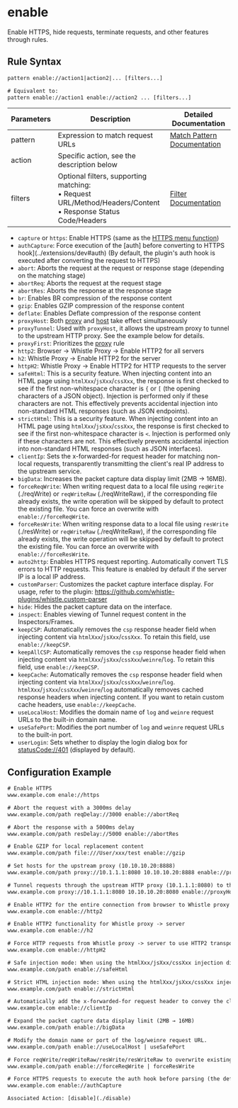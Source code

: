 # enable
Enable HTTPS, hide requests, terminate requests, and other features through rules.

## Rule Syntax
``` txt
pattern enable://action1|action2|... [filters...]

# Equivalent to:
pattern enable://action1 enable://action2 ... [filters...]
```

| Parameters | Description | Detailed Documentation |
| ------- | ------------------------------------------------------------ | ------------------------- |
| pattern | Expression to match request URLs | [Match Pattern Documentation](./pattern) |
| action | Specific action, see the description below | |
| filters | Optional filters, supporting matching:<br/>• Request URL/Method/Headers/Content<br/>• Response Status Code/Headers | [Filter Documentation](./filters) |

- `capture` or `https`: Enable HTTPS (same as the [HTTPS menu function](../gui/https.html))
- `authCapture`: Force execution of the [auth] before converting to HTTPS hook](../extensions/dev#auth) (By default, the plugin's auth hook is executed after converting the request to HTTPS)
- `abort`: Aborts the request at the request or response stage (depending on the matching stage)
- `abortReq`: Aborts the request at the request stage
- `abortRes`: Aborts the response at the response stage
- `br`: Enables BR compression of the response content
- `gzip`: Enables GZIP compression of the response content
- `deflate`: Enables Deflate compression of the response content
- `proxyHost`: Both [proxy](./proxy) and [host](./host) take effect simultaneously
- `proxyTunnel`: Used with `proxyHost`, it allows the upstream proxy to tunnel to the upstream HTTP proxy. See the example below for details.
- `proxyFirst`: Prioritizes the [proxy](./proxy) rule
- `http2`: Browser -> Whistle Proxy -> Enable HTTP2 for all servers
- `h2`: Whistle Proxy -> Enable HTTP2 for the server
- `httpH2`: Whistle Proxy -> Enable HTTP2 for HTTP requests to the server
- `safeHtml`: This is a security feature. When injecting content into an HTML page using `htmlXxx`/`jsXxx`/`cssXxx`, the response is first checked to see if the first non-whitespace character is `{` or `[` (the opening characters of a JSON object). Injection is performed only if these characters are not. This effectively prevents accidental injection into non-standard HTML responses (such as JSON endpoints).
- `strictHtml`: This is a security feature. When injecting content into an HTML page using `htmlXxx`/`jsXxx`/`cssXxx`, the response is first checked to see if the first non-whitespace character is `<`. Injection is performed only if these characters are not. This effectively prevents accidental injection into non-standard HTML responses (such as JSON interfaces).
- `clientIp`: Sets the x-forwarded-for request header for matching non-local requests, transparently transmitting the client's real IP address to the upstream service.
- `bigData`: Increases the packet capture data display limit (2MB → 16MB).
- `forceReqWrite`: When writing request data to a local file using `reqWrite` (./reqWrite) or `reqWriteRaw` (./reqWriteRaw), if the corresponding file already exists, the write operation will be skipped by default to protect the existing file. You can force an overwrite with `enable://forceReqWrite`.
- `forceResWrite`: When writing response data to a local file using `resWrite` (./resWrite) or `reqWriteRaw` (./reqWriteRaw), if the corresponding file already exists, the write operation will be skipped by default to protect the existing file. You can force an overwrite with `enable://forceResWrite`.
- `auto2http`: Enables HTTPS request reporting. Automatically convert TLS errors to HTTP requests. This feature is enabled by default if the server IP is a local IP address.
- `customParser`: Customizes the packet capture interface display. For usage, refer to the plugin: https://github.com/whistle-plugins/whistle.custom-parser
- `hide`: Hides the packet capture data on the interface.
- `inspect`: Enables viewing of Tunnel request content in the Inspectors/Frames.
- `keepCSP`: Automatically removes the `csp` response header field when injecting content via `htmlXxx`/`jsXxx`/`cssXxx`. To retain this field, use `enable://keepCSP`.
- `keepAllCSP`: Automatically removes the `csp` response header field when injecting content via `htmlXxx`/`jsXxx`/`cssXxx`/`weinre`/`log`. To retain this field, use `enable://keepCSP`.
- `keepCache`: Automatically removes the `csp` response header field when injecting content via `htmlXxx`/`jsXxx`/`cssXxx`/`weinre`/`log`. `htmlXxx`/`jsXxx`/`cssXxx`/`weinre`/`log` automatically removes cached response headers when injecting content. If you want to retain custom cache headers, use `enable://keepCache`.
- `useLocalHost`: Modifies the domain name of `log` and `weinre` request URLs to the built-in domain name.
- `useSafePort`: Modifies the port number of `log` and `weinre` request URLs to the built-in port.
- `userLogin`: Sets whether to display the login dialog box for [statusCode://401](./statusCode) (displayed by default).

## Configuration Example
``` txt
# Enable HTTPS
www.example.com enale://https

# Abort the request with a 3000ms delay
www.example.com/path reqDelay://3000 enable://abortReq

# Abort the response with a 5000ms delay
www.example.com/path resDelay://5000 enable://abortRes

# Enable GZIP for local replacement content
www.example.com/path file:///User/xxx/test enable://gzip

# Set hosts for the upstream proxy (10.10.10.20:8888)
www.example.com/path proxy://10.1.1.1:8080 10.10.10.20:8888 enable://proxyHost

# Tunnel requests through the upstream HTTP proxy (10.1.1.1:8080) to the specified HTTP proxy (10.10.10.20:8080)
www.example.com proxy://10.1.1.1:8080 10.10.10.20:8080 enable://proxyHost|proxyTunnel

# Enable HTTP2 for the entire connection from browser to Whistle proxy to server Functionality
www.example.com enable://http2

# Enable HTTP2 functionality for Whistle proxy -> server
www.example.com enable://h2

# Force HTTP requests from Whistle proxy -> server to use HTTP2 transport
www.example.com enable://httpH2

# Safe injection mode: When using the htmlXxx/jsXxx/cssXxx injection directives, inject only if the first character of the response is not `{`
www.example.com/path enable://safeHtml

# Strict HTML injection mode: When using the htmlXxx/jsXxx/cssXxx injection directives, inject only if the first character of the response is not `<`
www.example.com/path enable://strictHtml

# Automatically add the x-forwarded-for request header to convey the client's real IP address
www.example.com enable://clientIp

# Expand the packet capture data display limit (2MB → 16MB)
www.example.com/path enable://bigData

# Modify the domain name or port of the log/weinre request URL.
www.example.com/path enable://useLocalHost | useSafePort

# Force reqWrite/reqWriteRaw/resWrite/resWriteRaw to overwrite existing files.
www.example.com/path enable://forceReqWrite | forceResWrite

# Force HTTPS requests to execute the auth hook before parsing (the default is to execute the plugin's auth hook after converting them to HTTPS).
www.example.com enable://authCapture

Associated Action: [disable](./disable)
